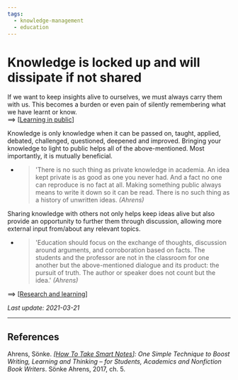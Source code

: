 ```yaml
---
tags:
  - knowledge-management
  - education
---
```


# Knowledge is locked up and will dissipate if not shared

If we want to keep insights alive to ourselves, we must always carry them with us. This becomes a burden or even pain of silently remembering what we have learnt or know.  
==> [[Learning in public]]

Knowledge is only knowledge when it can be passed on, taught, applied, debated, challenged, questioned, deepened and improved. Bringing your knowledge to light to public helps all of the above-mentioned. Most importantly, it is mutually beneficial.

- > 'There is no such thing as private knowledge in academia. An idea kept private is as good as one you never had. And a fact no one can reproduce is no fact at all. Making something public always means to write it down so it can be read. There is no such thing as a history of unwritten ideas. *(Ahrens)*

Sharing knowledge with others not only helps keep ideas alive but also provide an opportunity to further them through discussion, allowing more external input from/about any relevant topics.

- > 'Education should focus on the exchange of thoughts, discussion around arguments, and corroboration based on facts. The students and the professor are not in the classroom for one another but the above-mentioned dialogue and its product: the pursuit of truth. The author or speaker does not count but the idea.' *(Ahrens)*

==> [[Research and learning]]

*Last update: 2021-03-21*

---

## References

Ahrens, Sönke. *[[How To Take Smart Notes]]: One Simple Technique to Boost Writing, Learning and Thinking – for Students, Academics and Nonfiction Book Writers*. Sönke Ahrens, 2017, ch. 5.

[//begin]: # "Autogenerated link references for markdown compatibility"
[Learning in public]: learning-in-public "Learning in public"
[Research and learning]: research-and-learning "Research and learning"
[How To Take Smart Notes]: how-to-take-smart-notes "How To Take Smart Notes"
[//end]: # "Autogenerated link references"